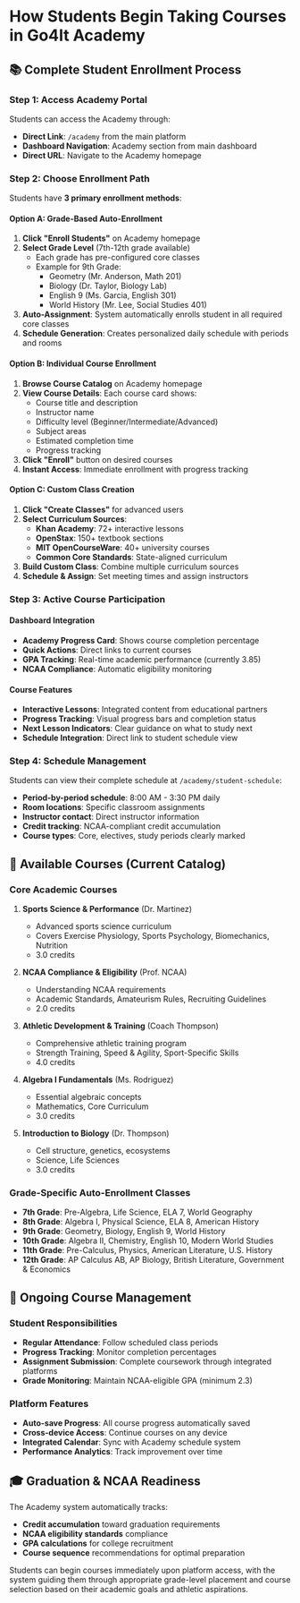 # How Students Begin Taking Courses in Go4It Academy

## 📚 Complete Student Enrollment Process

### Step 1: Access Academy Portal

Students can access the Academy through:

- **Direct Link**: `/academy` from the main platform
- **Dashboard Navigation**: Academy section from main dashboard
- **Direct URL**: Navigate to the Academy homepage

### Step 2: Choose Enrollment Path

Students have **3 primary enrollment methods**:

#### Option A: Grade-Based Auto-Enrollment

1. **Click "Enroll Students"** on Academy homepage
2. **Select Grade Level** (7th-12th grade available)
   - Each grade has pre-configured core classes
   - Example for 9th Grade:
     - Geometry (Mr. Anderson, Math 201)
     - Biology (Dr. Taylor, Biology Lab)
     - English 9 (Ms. Garcia, English 301)
     - World History (Mr. Lee, Social Studies 401)
3. **Auto-Assignment**: System automatically enrolls student in all required core classes
4. **Schedule Generation**: Creates personalized daily schedule with periods and rooms

#### Option B: Individual Course Enrollment

1. **Browse Course Catalog** on Academy homepage
2. **View Course Details**: Each course card shows:
   - Course title and description
   - Instructor name
   - Difficulty level (Beginner/Intermediate/Advanced)
   - Subject areas
   - Estimated completion time
   - Progress tracking
3. **Click "Enroll"** button on desired courses
4. **Instant Access**: Immediate enrollment with progress tracking

#### Option C: Custom Class Creation

1. **Click "Create Classes"** for advanced users
2. **Select Curriculum Sources**:
   - **Khan Academy**: 72+ interactive lessons
   - **OpenStax**: 150+ textbook sections
   - **MIT OpenCourseWare**: 40+ university courses
   - **Common Core Standards**: State-aligned curriculum
3. **Build Custom Class**: Combine multiple curriculum sources
4. **Schedule & Assign**: Set meeting times and assign instructors

### Step 3: Active Course Participation

#### Dashboard Integration

- **Academy Progress Card**: Shows course completion percentage
- **Quick Actions**: Direct links to current courses
- **GPA Tracking**: Real-time academic performance (currently 3.85)
- **NCAA Compliance**: Automatic eligibility monitoring

#### Course Features

- **Interactive Lessons**: Integrated content from educational partners
- **Progress Tracking**: Visual progress bars and completion status
- **Next Lesson Indicators**: Clear guidance on what to study next
- **Schedule Integration**: Direct link to student schedule view

### Step 4: Schedule Management

Students can view their complete schedule at `/academy/student-schedule`:

- **Period-by-period schedule**: 8:00 AM - 3:30 PM daily
- **Room locations**: Specific classroom assignments
- **Instructor contact**: Direct instructor information
- **Credit tracking**: NCAA-compliant credit accumulation
- **Course types**: Core, electives, study periods clearly marked

## 🎯 Available Courses (Current Catalog)

### Core Academic Courses

1. **Sports Science & Performance** (Dr. Martinez)
   - Advanced sports science curriculum
   - Covers Exercise Physiology, Sports Psychology, Biomechanics, Nutrition
   - 3.0 credits

2. **NCAA Compliance & Eligibility** (Prof. NCAA)
   - Understanding NCAA requirements
   - Academic Standards, Amateurism Rules, Recruiting Guidelines
   - 2.0 credits

3. **Athletic Development & Training** (Coach Thompson)
   - Comprehensive athletic training program
   - Strength Training, Speed & Agility, Sport-Specific Skills
   - 4.0 credits

4. **Algebra I Fundamentals** (Ms. Rodriguez)
   - Essential algebraic concepts
   - Mathematics, Core Curriculum
   - 3.0 credits

5. **Introduction to Biology** (Dr. Thompson)
   - Cell structure, genetics, ecosystems
   - Science, Life Sciences
   - 3.0 credits

### Grade-Specific Auto-Enrollment Classes

- **7th Grade**: Pre-Algebra, Life Science, ELA 7, World Geography
- **8th Grade**: Algebra I, Physical Science, ELA 8, American History
- **9th Grade**: Geometry, Biology, English 9, World History
- **10th Grade**: Algebra II, Chemistry, English 10, Modern World Studies
- **11th Grade**: Pre-Calculus, Physics, American Literature, U.S. History
- **12th Grade**: AP Calculus AB, AP Biology, British Literature, Government & Economics

## 🔄 Ongoing Course Management

### Student Responsibilities

- **Regular Attendance**: Follow scheduled class periods
- **Progress Tracking**: Monitor completion percentages
- **Assignment Submission**: Complete coursework through integrated platforms
- **Grade Monitoring**: Maintain NCAA-eligible GPA (minimum 2.3)

### Platform Features

- **Auto-save Progress**: All course progress automatically saved
- **Cross-device Access**: Continue courses on any device
- **Integrated Calendar**: Sync with Academy schedule system
- **Performance Analytics**: Track improvement over time

## 🎓 Graduation & NCAA Readiness

The Academy system automatically tracks:

- **Credit accumulation** toward graduation requirements
- **NCAA eligibility standards** compliance
- **GPA calculations** for college recruitment
- **Course sequence** recommendations for optimal preparation

Students can begin courses immediately upon platform access, with the system guiding them through appropriate grade-level placement and course selection based on their academic goals and athletic aspirations.
